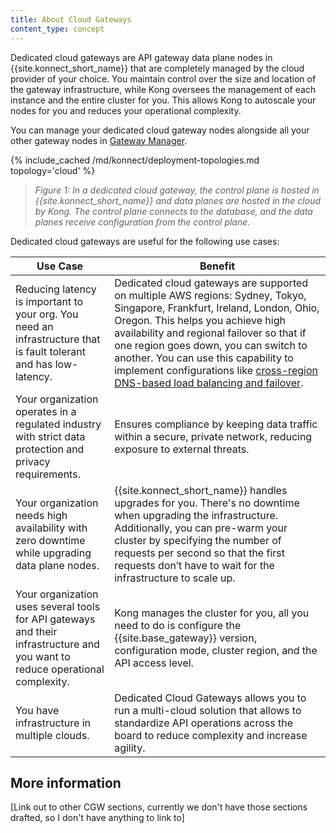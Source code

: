 ```yaml
---
title: About Cloud Gateways
content_type: concept
---
```


Dedicated cloud gateways are API gateway data plane nodes in {{site.konnect_short_name}} that are completely managed by the cloud provider of your choice. You maintain control over the size and location of the gateway infrastructure, while Kong oversees the management of each instance and the entire cluster for you. This allows Kong to autoscale your nodes for you and reduces your operational complexity.

You can manage your dedicated cloud gateway nodes alongside all your other gateway nodes in [Gateway Manager](https://cloud.konghq.com/gateway-manager/).

{% include_cached /md/konnect/deployment-topologies.md topology='cloud' %}

> _Figure 1: In a dedicated cloud gateway, the control plane is hosted in {{site.konnect_short_name}} and data planes are hosted in the cloud by Kong. The control plane connects to the database, and the data planes receive configuration from the control plane._

Dedicated cloud gateways are useful for the following use cases:

| Use Case | Benefit |
| ------- | ----------- |
| Reducing latency is important to your org. You need an infrastructure that is fault tolerant and has low-latency. | Dedicated cloud gateways are supported on multiple AWS regions: Sydney, Tokyo, Singapore, Frankfurt, Ireland, London, Ohio, Oregon. This helps you achieve high availability and regional failover so that if one region goes down, you can switch to another. You can use this capability to implement configurations like [cross-region DNS-based load balancing and failover](https://docs.aws.amazon.com/whitepapers/latest/real-time-communication-on-aws/cross-region-dns-based-load-balancing-and-failover.html). |
| Your organization operates in a regulated industry with strict data protection and privacy requirements. | Ensures compliance by keeping data traffic within a secure, private network, reducing exposure to external threats. |
| Your organization needs high availability with zero downtime while upgrading data plane nodes. | {{site.konnect_short_name}} handles upgrades for you. There's no downtime when upgrading the infrastructure. Additionally, you can pre-warm your cluster by specifying the number of requests per second so that the first requests don’t have to wait for the infrastructure to scale up. |
| Your organization uses several tools for API gateways and their infrastructure and you  want to reduce operational complexity. | Kong manages the cluster for you, all you need to do is configure the {{site.base_gateway}} version, configuration mode, cluster region, and the API access level. |
| You have infrastructure in multiple clouds. | Dedicated Cloud Gateways allows you to run a multi-cloud solution that allows to standardize API operations across the board to reduce complexity and increase agility. |

## More information

[Link out to other CGW sections, currently we don't have those sections drafted, so I don't have anything to link to]
